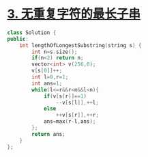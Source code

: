 # [3. 无重复字符的最长子串](https://leetcode-cn.com/problems/longest-substring-without-repeating-characters/)

```cpp
class Solution {
public:
    int lengthOfLongestSubstring(string s) {
        int n=s.size();
        if(n<2) return n;
        vector<int> v(256,0);
        v[s[0]]++;
        int l=0,r=1;
        int ans=1;
        while(l<=r&&r<n&&l<n){
            if(v[s[r]]==1)
                --v[s[l]],++l;
            else
                ++v[s[r]],++r;
            ans=max(r-l,ans);
        };
        return ans;
    }
};
```
